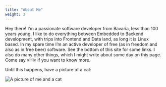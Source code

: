 ```yaml
---
title: "About Me"
weight: 3
---
```


Hey there! I’m a passionate software developer from Bavaria, <span
id="year-count">less than 100</span> years young. I like to do everything
between Embedded to Backend development, with trips into Frontend and Data
land, as long it is Linux based.  In my spare time I’m an active developer of
free (as in freedom and also as in free beer) software. See the bottom of this
site for some links. I also do many other things, which I might write about
some day on this page. Come say »Hi« if you want to know more.

Until this happens, have a picture of a cat:

![A picture of me and a cat](images/cat.png "=500px")
